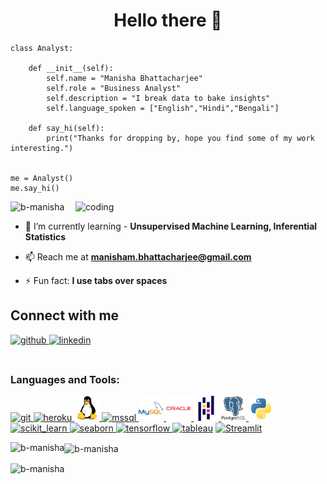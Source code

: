 <h1 align="center">Hello there 👋 </h1>

```
class Analyst:

    def __init__(self):
        self.name = "Manisha Bhattacharjee"
        self.role = "Business Analyst"
        self.description = "I break data to bake insights"
        self.language_spoken = ["English","Hindi","Bengali"]

    def say_hi(self):
        print("Thanks for dropping by, hope you find some of my work interesting.")


me = Analyst()
me.say_hi()
```

<img align="right" alt = "coding" width="400" src="https://camo.githubusercontent.com/6f5e3ead776bc722fbfc3da2c8b1454a7a5f27a07b34c0ced075f90a6c25a3be/68747470733a2f2f6d69726f2e6d656469756d2e636f6d2f6d61782f313630302f302a4b32574c4d5445784c79696461374f522e676966">

<p align="left"> <img src="https://komarev.com/ghpvc/?username=b-manisha&label=Profile%20views&color=0e75b6&style=flat" alt="b-manisha" /> </p>

- 🌱 I’m currently learning - **Unsupervised Machine Learning, Inferential Statistics**

- 📫 Reach me at **manisham.bhattacharjee@gmail.com**

- ⚡ Fun fact: **I use tabs over spaces**


## Connect with me  
<div align="left">
<a href="https://github.com/b-manisha" target="_blank">
<img src=https://img.shields.io/badge/github-%2324292e.svg?&style=for-the-badge&logo=github&logoColor=white alt=github style="margin-bottom: 5px;" />
</a>

<a href="https://linkedin.com/in/manishamb" target="_blank">
<img src=https://img.shields.io/badge/linkedin-%231E77B5.svg?&style=for-the-badge&logo=linkedin&logoColor=white alt=linkedin style="margin-bottom: 5px;" />
</a>
 
</div>  
  

<br/>  

<h3 align="left">Languages and Tools:</h3>
<p align="left"> <a href="https://git-scm.com/" target="_blank" rel="noreferrer"> <img src="https://www.vectorlogo.zone/logos/git-scm/git-scm-icon.svg" alt="git" width="40" height="40"/> </a> <a href="https://heroku.com" target="_blank" rel="noreferrer"> <img src="https://www.vectorlogo.zone/logos/heroku/heroku-icon.svg" alt="heroku" width="40" height="40"/> </a> <a href="https://www.linux.org/" target="_blank" rel="noreferrer"> <img src="https://raw.githubusercontent.com/devicons/devicon/master/icons/linux/linux-original.svg" alt="linux" width="40" height="40"/> </a> <a href="https://www.microsoft.com/en-us/sql-server" target="_blank" rel="noreferrer"> <img src="https://www.svgrepo.com/show/303229/microsoft-sql-server-logo.svg" alt="mssql" width="40" height="40"/> </a> <a href="https://www.mysql.com/" target="_blank" rel="noreferrer"> <img src="https://raw.githubusercontent.com/devicons/devicon/master/icons/mysql/mysql-original-wordmark.svg" alt="mysql" width="40" height="40"/> </a> <a href="https://www.oracle.com/" target="_blank" rel="noreferrer"> <img src="https://raw.githubusercontent.com/devicons/devicon/master/icons/oracle/oracle-original.svg" alt="oracle" width="40" height="40"/> </a> <a href="https://pandas.pydata.org/" target="_blank" rel="noreferrer"> <img src="https://raw.githubusercontent.com/devicons/devicon/2ae2a900d2f041da66e950e4d48052658d850630/icons/pandas/pandas-original.svg" alt="pandas" width="40" height="40"/> </a> <a href="https://www.postgresql.org" target="_blank" rel="noreferrer"> <img src="https://raw.githubusercontent.com/devicons/devicon/master/icons/postgresql/postgresql-original-wordmark.svg" alt="postgresql" width="40" height="40"/> </a> <a href="https://www.python.org" target="_blank" rel="noreferrer"> <img src="https://raw.githubusercontent.com/devicons/devicon/master/icons/python/python-original.svg" alt="python" width="40" height="40"/> </a> <a href="https://scikit-learn.org/" target="_blank" rel="noreferrer"> <img src="https://upload.wikimedia.org/wikipedia/commons/0/05/Scikit_learn_logo_small.svg" alt="scikit_learn" width="40" height="40"/> </a> <a href="https://seaborn.pydata.org/" target="_blank" rel="noreferrer"> <img src="https://seaborn.pydata.org/_images/logo-mark-lightbg.svg" alt="seaborn" width="40" height="40"/> </a> <a href="https://www.tensorflow.org" target="_blank" rel="noreferrer"> <img src="https://www.vectorlogo.zone/logos/tensorflow/tensorflow-icon.svg" alt="tensorflow" width="40" height="40"/> 
  <a href="https://www.tableau.com" target="_blank" rel="noreferrer"><img src="https://vectorwiki.com/images/Tb8i6__tableau-logo.svg" alt="tableau" width="80" height="40"/></a> 
 <a href="https://www.tableau.com" target="_blank" rel="noreferrer"><img src="https://streamlit.io/images/brand/streamlit-logo-primary-colormark-darktext.png" alt="Streamlit" width="80" height="45"/></a>   
</p>
<p><img align="left" src="https://github-readme-stats.vercel.app/api/top-langs?username=b-manisha&show_icons=true&locale=en&layout=compact" alt="b-manisha" /></p>
<div align = "left">
<p><img align="center" src="https://github-readme-stats.vercel.app/api?username=b-manisha&show_icons=true&locale=en" alt="b-manisha"/></p>


<p><img align="center" src="https://github-readme-streak-stats.herokuapp.com/?user=b-manisha&" alt="b-manisha" /></p>
</div>

